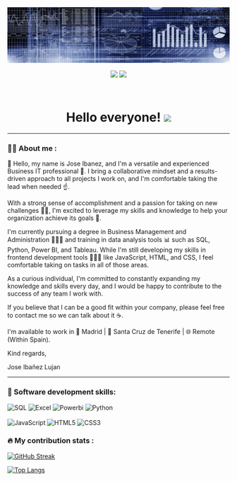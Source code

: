<div id="header" align="center">
  <img src="https://github.com/joseibanezlujan/joseibanezlujan/blob/main/banner.png" width="800"/>
</div>

<div id="badges" align="center">

[![](https://img.shields.io/badge/Website-yelow?style=for-the-badge&logo=medium&logoColor=white)](https://www.joseibanezlujan.com/)
[![](https://img.shields.io/badge/LinkedIn-0077B5?style=for-the-badge&logo=linkedin&logoColor=white)](https://www.linkedin.com/in/jeil/) 
  
 
 <div id="badges" align="center">
  <img src="https://visitor-badge-reloaded.herokuapp.com/badge?page_id=joseibanezlujan.joseibanezlujan&color=00cf00" alt=""/>
   
   <h1>
  Hello everyone! 
  <img src="https://thumbs.gfycat.com/ClutteredGaseousFlee-size_restricted.gif" width="100px"/>
</h1>

---
 <div id="header" align="left">

### :man_technologist: About me :

👋 Hello, my name is Jose Ibanez, and I'm a versatile and experienced Business IT professional 💪. I bring a collaborative mindset and a results-driven approach to all projects I work on, and I'm comfortable taking the lead when needed ☝️. 

With a strong sense of accomplishment and a passion for taking on new challenges 🦸‍♂️, I'm excited to leverage my skills and knowledge to help your organization achieve its goals 🎯. 

I'm currently pursuing a degree in Business Management and Administration 👨🏻‍🎓 and training in data analysis tools 📊 such as SQL, Python, Power BI, and Tableau. While I'm still developing my skills in frontend development tools 👨🏻‍💻 like JavaScript, HTML, and CSS, I feel comfortable taking on tasks in all of those areas.

As a curious individual, I'm committed to constantly expanding my knowledge and skills every day, and I would be happy to contribute to the success of any team I work with.

If you believe that I can be a good fit within your company, please feel free to contact me so we can talk about it ☕.

I'm available to work in 📍 Madrid | 📍 Santa Cruz de Tenerife | 🌐 Remote (Within Spain).

Kind regards,

Jose Ibañez Lujan

---
   
 ### :memo: Software development skills:
<div id="header" align="left">
  <img src="https://img.shields.io/badge/SQL-6DB33F?style=for-the-badge&logo=mysql&logoColor=white" alt="SQL"/>
  </a>
 <img src="https://img.shields.io/badge/Excel-217346?style=for-the-badge&logo=microsoft-excel&logoColor=white" alt="Excel"/>
  </a>
 <img src="https://img.shields.io/badge/Power_BI-FFBE00?style=for-the-badge&logo=Power-BI&logoColor=white" alt="Powerbi"/>
  </a>  <img src="https://img.shields.io/badge/Python-3776AB?style=for-the-badge&logo=python&logoColor=yellow" alt="Python"/>
  </a>
  <br>
  <br>  
  <img src="https://img.shields.io/badge/JAVASCRIPT-FFBE00?style=for-the-badge&logo=javaScript&logoColor=white" alt="JavaScript"/>
  </a>
  <img src="https://img.shields.io/badge/HTML5-FF6347?style=for-the-badge&logo=html5&logoColor=white" alt="HTML5"/>
  </a>
  <img src="https://img.shields.io/badge/CSS3-3776AB?style=for-the-badge&logo=css3&logoColor=white" alt="CSS3"/>
  </a>  
</div>
  
 ### :fire: My contribution stats :

[![GitHub Streak](http://github-readme-streak-stats.herokuapp.com?user=joseibanezlujan&theme=dark&background=000000)](https://git.io/streak-stats)

[![Top Langs](https://github-readme-stats.vercel.app/api/top-langs/?username=joseibanezlujan&layout=compact&theme=vision-friendly-dark)](https://github.com/anuraghazra/github-readme-stats)
